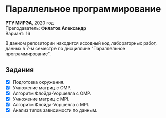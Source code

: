 # Параллельное программирование

**РТУ МИРЭА**, 2020 год  
Преподаватель: **Филатов Александр**  
Вариант: 16

В данном репозитории находится исходный код лабораторных работ, данных в 7-м семестре по дисциплине "Параллельное программирование".

## Задания

- [x] Подготовка окружения.
- [x] Умножение матриц с OMP.
- [x] Алгоритм Флойда-Уоршелла с OMP.
- [x] Умножение матриц с MPI.
- [x] Алгоритм Флойда-Уоршелла с MPI.
- [x] Анализ типов зависимости по данным.
